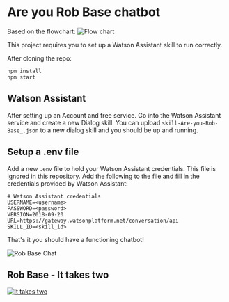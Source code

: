 # Are you Rob Base chatbot

Based on the flowchart:
![Flow chart](https://thepracticaldev.s3.amazonaws.com/i/uq2eryer8gq28ok8ak3s.jpg "Are you Rob Base")

This project requires you to set up a Watson Assistant skill to run correctly.

After cloning the repo:
```
npm install
npm start
```

## Watson Assistant

After setting up an Account and free service. Go into the Watson Assistant service and create a new Dialog skill. You can upload `skill-Are-you-Rob-Base_.json` to a new dialog skill and you should be up and running.

## Setup a .env file
Add a new `.env` file to hold your Watson Assistant credentials. This file is ignored in this repository. Add the following to the file and fill in the credentials provided by Watson Assistant:
```
# Watson Assistant credentials
USERNAME=<username>
PASSWORD=<password>
VERSION=2018-09-20
URL=https://gateway.watsonplatform.net/conversation/api
SKILL_ID=<skill_id>
```

That's it you should have a functioning chatbot!

![Rob Base Chat](https://thepracticaldev.s3.amazonaws.com/i/asdfsowfu6jilkizuudc.gif)

## Rob Base - It takes two
[![It takes two](https://i.ytimg.com/vi/phOW-CZJWT0/maxresdefault.jpg)](https://www.youtube.com/watch?v=phOW-CZJWT0)
